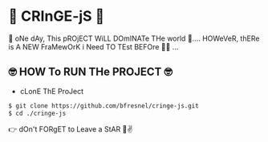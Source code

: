 # 🙌 CRInGE-jS 🙌

😤 oNe dAy, This pROjECT WiLL DOmINATe THe world 😤.... HOWeVeR, thERe is A NEW FraMewOrK i Need TO TEst BEFOre 👨‍💻 ...

##  🤓 HOW To RUN THe PROJECT 🤓
* cLonE ThE ProJect

```sh
$ git clone https://github.com/bfresnel/cringe-js.git
$ cd ./cringe-js
```

👉 dOn't FORgET to Leave a StAR 🌟✌️
